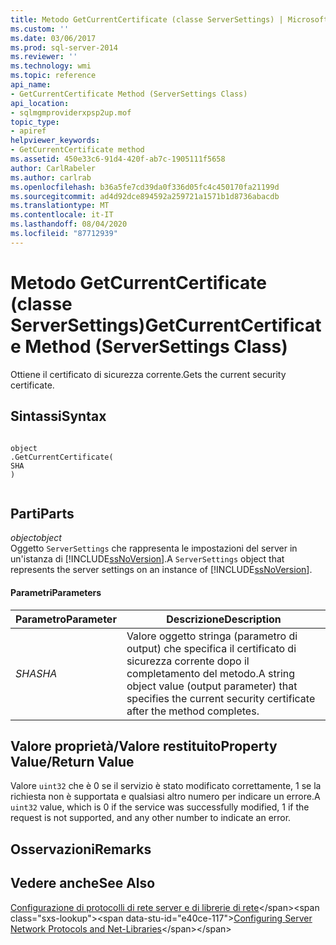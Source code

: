 ```yaml
---
title: Metodo GetCurrentCertificate (classe ServerSettings) | Microsoft Docs
ms.custom: ''
ms.date: 03/06/2017
ms.prod: sql-server-2014
ms.reviewer: ''
ms.technology: wmi
ms.topic: reference
api_name:
- GetCurrentCertificate Method (ServerSettings Class)
api_location:
- sqlmgmproviderxpsp2up.mof
topic_type:
- apiref
helpviewer_keywords:
- GetCurrentCertificate method
ms.assetid: 450e33c6-91d4-420f-ab7c-1905111f5658
author: CarlRabeler
ms.author: carlrab
ms.openlocfilehash: b36a5fe7cd39da0f336d05fc4c450170fa21199d
ms.sourcegitcommit: ad4d92dce894592a259721a1571b1d8736abacdb
ms.translationtype: MT
ms.contentlocale: it-IT
ms.lasthandoff: 08/04/2020
ms.locfileid: "87712939"
---
```

# <a name="getcurrentcertificate-method-serversettings-class"></a><span data-ttu-id="e40ce-102">Metodo GetCurrentCertificate (classe ServerSettings)</span><span class="sxs-lookup"><span data-stu-id="e40ce-102">GetCurrentCertificate Method (ServerSettings Class)</span></span>
  <span data-ttu-id="e40ce-103">Ottiene il certificato di sicurezza corrente.</span><span class="sxs-lookup"><span data-stu-id="e40ce-103">Gets the current security certificate.</span></span>  
  
## <a name="syntax"></a><span data-ttu-id="e40ce-104">Sintassi</span><span class="sxs-lookup"><span data-stu-id="e40ce-104">Syntax</span></span>  
  
```  
  
object  
.GetCurrentCertificate(  
SHA  
)  
  
```  
  
## <a name="parts"></a><span data-ttu-id="e40ce-105">Parti</span><span class="sxs-lookup"><span data-stu-id="e40ce-105">Parts</span></span>  
 <span data-ttu-id="e40ce-106">*object*</span><span class="sxs-lookup"><span data-stu-id="e40ce-106">*object*</span></span>  
 <span data-ttu-id="e40ce-107">Oggetto `ServerSettings` che rappresenta le impostazioni del server in un'istanza di [!INCLUDE[ssNoVersion](../../../includes/ssnoversion-md.md)].</span><span class="sxs-lookup"><span data-stu-id="e40ce-107">A `ServerSettings` object that represents the server settings on an instance of [!INCLUDE[ssNoVersion](../../../includes/ssnoversion-md.md)].</span></span>  
  
#### <a name="parameters"></a><span data-ttu-id="e40ce-108">Parametri</span><span class="sxs-lookup"><span data-stu-id="e40ce-108">Parameters</span></span>  
  
|<span data-ttu-id="e40ce-109">Parametro</span><span class="sxs-lookup"><span data-stu-id="e40ce-109">Parameter</span></span>|<span data-ttu-id="e40ce-110">Descrizione</span><span class="sxs-lookup"><span data-stu-id="e40ce-110">Description</span></span>|  
|---------------|-----------------|  
|<span data-ttu-id="e40ce-111">*SHA*</span><span class="sxs-lookup"><span data-stu-id="e40ce-111">*SHA*</span></span>|<span data-ttu-id="e40ce-112">Valore oggetto stringa (parametro di output) che specifica il certificato di sicurezza corrente dopo il completamento del metodo.</span><span class="sxs-lookup"><span data-stu-id="e40ce-112">A string object value (output parameter) that specifies the current security certificate after the method completes.</span></span>|  
  
## <a name="property-valuereturn-value"></a><span data-ttu-id="e40ce-113">Valore proprietà/Valore restituito</span><span class="sxs-lookup"><span data-stu-id="e40ce-113">Property Value/Return Value</span></span>  
 <span data-ttu-id="e40ce-114">Valore `uint32` che è 0 se il servizio è stato modificato correttamente, 1 se la richiesta non è supportata e qualsiasi altro numero per indicare un errore.</span><span class="sxs-lookup"><span data-stu-id="e40ce-114">A `uint32` value, which is 0 if the service was successfully modified, 1 if the request is not supported, and any other number to indicate an error.</span></span>  
  
## <a name="remarks"></a><span data-ttu-id="e40ce-115">Osservazioni</span><span class="sxs-lookup"><span data-stu-id="e40ce-115">Remarks</span></span>  
  
## <a name="see-also"></a><span data-ttu-id="e40ce-116">Vedere anche</span><span class="sxs-lookup"><span data-stu-id="e40ce-116">See Also</span></span>  
 <span data-ttu-id="e40ce-117">[Configurazione di protocolli di rete server e di librerie di rete](https://msdn.microsoft.com/library/ms177485\(v=sql.100\).aspx)</span><span class="sxs-lookup"><span data-stu-id="e40ce-117">[Configuring Server Network Protocols and Net-Libraries](https://msdn.microsoft.com/library/ms177485\(v=sql.100\).aspx)</span></span>  
  
  
